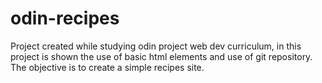 # odin-recipes
Project created while studying odin project web dev curriculum, in this project is shown the use of basic html elements and use of git repository. The objective is to create a simple recipes site.
